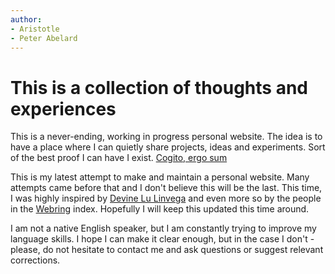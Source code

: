 ```yaml
---
author:
- Aristotle
- Peter Abelard
---
```


# This is a collection of thoughts and experiences

This is a never-ending, working in progress personal website. The idea is to
have a place where I can quietly share projects, ideas and experiments. Sort of
the best proof I can have I exist. [Cogito, ergo sum](https://en.wikipedia.org/wiki/Cogito,_ergo_sum)

This is my latest attempt to make and maintain a personal website. Many attempts
came before that and I don't believe this will be the last. This time, I was
highly inspired by [Devine Lu Linvega](https://www.xxvvii.com) and even more so
by the people in the [Webring](https://webring.xxiivv.com/) index. Hopefully I
will keep this updated this time around.

I am not a native English speaker, but I am constantly trying to improve my
language skills. I hope I can make it clear enough, but in the case I don't -
please, do not hesitate to contact me and ask questions or suggest relevant
corrections.
